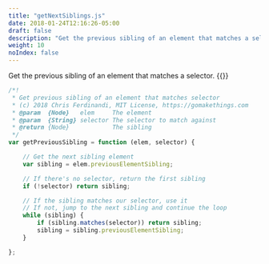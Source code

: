 ```yaml
---
title: "getNextSiblings.js"
date: 2018-01-24T12:16:26-05:00
draft: false
description: "Get the previous sibling of an element that matches a selector."
weight: 10
noIndex: false
---
```


Get the previous sibling of an element that matches a selector. {{<learn-how url="https://gomakethings.com/finding-the-next-and-previous-sibling-elements-that-match-a-selector-with-vanilla-js/">}}

```js
/*!
 * Get previous sibling of an element that matches selector
 * (c) 2018 Chris Ferdinandi, MIT License, https://gomakethings.com
 * @param  {Node}   elem     The element
 * @param  {String} selector The selector to match against
 * @return {Node}            The sibling
 */
var getPreviousSibling = function (elem, selector) {

	// Get the next sibling element
	var sibling = elem.previousElementSibling;

	// If there's no selector, return the first sibling
	if (!selector) return sibling;

	// If the sibling matches our selector, use it
	// If not, jump to the next sibling and continue the loop
	while (sibling) {
		if (sibling.matches(selector)) return sibling;
		sibling = sibling.previousElementSibling;
	}

};
```
